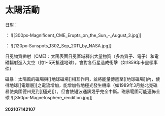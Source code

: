 # 太陽活動

日珥：



：
![[300px-Magnificent_CME_Erupts_on_the_Sun_-_August_3.jpg]]


：
![[120px-Sunspots_1302_Sep_2011_by_NASA.jpg]]

日冕物質拋射（CME)：太陽表面日冕區域釋出大量物質（多為質子、電子）和電磁輻射進入太空（約1~5天抵達地球），會對各行星造成衝擊（如1859年卡靈頓事件）


磁暴：太陽風的磁場與[[地球磁場]]相互作用，並將能量傳遞至[[地球磁場]]內，使得地球[[電離層]]之電流增加，能增加各地極光發生機率（如1989年3月魁北克磁暴使美國德州見到[[極光]]），但會使短波通訊幾乎完全中斷。磁暴範圍可能遍佈全球
![[350px-Magnetosphere_rendition.jpg]]


#### 202107142107

  